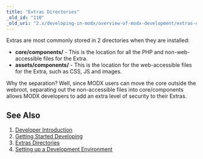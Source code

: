 ```yaml
---
title: "Extras Directories"
_old_id: "110"
_old_uri: "2.x/developing-in-modx/overview-of-modx-development/extras-directories"
---
```


Extras are most commonly stored in 2 directories when they are installed:

- **core/components/** - This is the location for all the PHP and non-web-accessible files for the Extra.
- **assets/components/** - This is the location for the web-accessible files for the Extra, such as CSS, JS and images.

Why the separation? Well, since MODX users can move the core outside the webroot, separating out the non-accessible files into core/components allows MODX developers to add an extra level of security to their Extras.

## See Also

1. [Developer Introduction](developing-in-modx/overview-of-modx-development/developer-introduction)
  1. [Getting Started Developing](developing-in-modx/overview-of-modx-development/developer-introduction/getting-started-developing)
2. [Extras Directories](developing-in-modx/overview-of-modx-development/extras-directories)
3. [Setting up a Development Environment](developing-in-modx/overview-of-modx-development/setting-up-a-development-environment)
